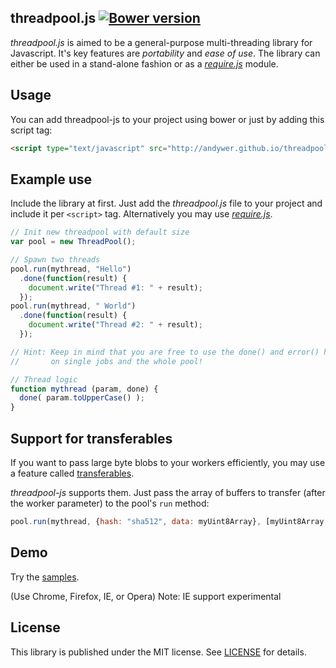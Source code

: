 ## threadpool.js [![Bower version](https://badge.fury.io/bo/threadpool-js.svg)](http://badge.fury.io/bo/threadpool-js)

_threadpool.js_ is aimed to be a general-purpose multi-threading library for Javascript.
It's key features are *portability* and *ease of use*. The library can either be used in a stand-alone fashion or as a *[require.js](http://requirejs.org/)* module.

## Usage

You can add threadpool-js to your project using bower or just by adding this script tag:

```html
<script type="text/javascript" src="http://andywer.github.io/threadpool-js/threadpool.min.js"></script>
```

## Example use

Include the library at first. Just add the *threadpool.js* file to your project and include it per `<script>` tag.
Alternatively you may use *[require.js](http://requirejs.org/)*.

```javascript
// Init new threadpool with default size
var pool = new ThreadPool();

// Spawn two threads
pool.run(mythread, "Hello")
  .done(function(result) {
    document.write("Thread #1: " + result);
  });
pool.run(mythread, " World")
  .done(function(result) {
    document.write("Thread #2: " + result);
  });

// Hint: Keep in mind that you are free to use the done() and error() handlers
//       on single jobs and the whole pool!

// Thread logic
function mythread (param, done) {
  done( param.toUpperCase() );
}
```

## Support for transferables

If you want to pass large byte blobs to your workers efficiently, you may use a feature called [transferables](https://developer.mozilla.org/en/docs/Web/Guide/Performance/Using_web_workers#Passing_data_by_transferring_ownership_(transferable_objects)).

_threadpool-js_ supports them. Just pass the array of buffers to transfer (after the worker parameter) to the pool's `run` method:

```javascript
pool.run(mythread, {hash: "sha512", data: myUint8Array}, [myUint8Array.buffer]);
```


## Demo

Try the [samples](http://andywer.github.io/threadpool-js/samples/index.html).

(Use Chrome, Firefox, IE, or Opera)
Note: IE support experimental

## License

This library is published under the MIT license. See [LICENSE](https://raw.githubusercontent.com/andywer/threadpool-js/master/LICENSE) for details.

